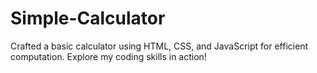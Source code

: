 # Simple-Calculator
Crafted a basic calculator using HTML, CSS, and JavaScript for efficient computation. Explore my coding skills in action!

